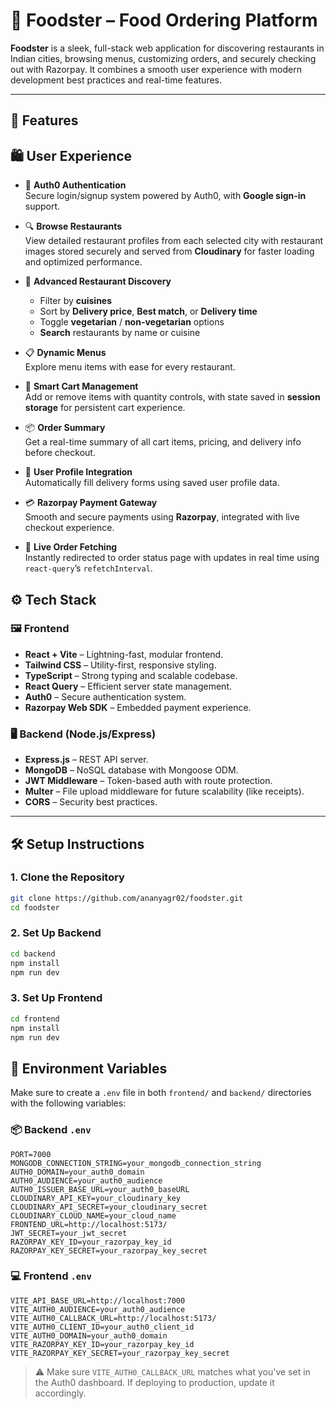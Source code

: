 # 🍔 Foodster – Food Ordering Platform

**Foodster** is a sleek, full-stack web application for discovering restaurants in Indian cities, browsing menus, customizing orders, and securely checking out with Razorpay. It combines a smooth user experience with modern development best practices and real-time features.

---

## 🚀 Features
## 🛍️ User Experience

- 👤 **Auth0 Authentication**  
  Secure login/signup system powered by Auth0, with **Google sign-in** support.
  
- 🔍 **Browse Restaurants**  
  View detailed restaurant profiles from each selected city with restaurant images stored securely and served from **Cloudinary** for faster loading and optimized performance.

- 🧭 **Advanced Restaurant Discovery**  
  - Filter by **cuisines**  
  - Sort by **Delivery price**, **Best match**, or **Delivery time**  
  - Toggle **vegetarian** / **non-vegetarian** options  
  - **Search** restaurants by name or cuisine

- 📋 **Dynamic Menus**  
  Explore menu items with ease for every restaurant.

- 🛒 **Smart Cart Management**  
  Add or remove items with quantity controls, with state saved in **session storage** for persistent cart experience.

- 📦 **Order Summary**  
  Get a real-time summary of all cart items, pricing, and delivery info before checkout.

- 🧾 **User Profile Integration**  
  Automatically fill delivery forms using saved user profile data.

- 💳 **Razorpay Payment Gateway**  
  Smooth and secure payments using **Razorpay**, integrated with live checkout experience.

- 🔄 **Live Order Fetching**  
  Instantly redirected to order status page with updates in real time using `react-query`’s `refetchInterval`.


## ⚙️ Tech Stack

### 🖼️ Frontend
- **React + Vite** – Lightning-fast, modular frontend.
- **Tailwind CSS** – Utility-first, responsive styling.
- **TypeScript** – Strong typing and scalable codebase.
- **React Query** – Efficient server state management.
- **Auth0** – Secure authentication system.
- **Razorpay Web SDK** – Embedded payment experience.

### 🖥️ Backend (Node.js/Express)
- **Express.js** – REST API server.
- **MongoDB** – NoSQL database with Mongoose ODM.
- **JWT Middleware** – Token-based auth with route protection.
- **Multer** – File upload middleware for future scalability (like receipts).
- **CORS** – Security best practices.

---
## 🛠️ Setup Instructions

### 1. Clone the Repository

```bash
git clone https://github.com/ananyagr02/foodster.git
cd foodster
```

### 2. Set Up Backend

```bash
cd backend
npm install
npm run dev
```

### 3. Set Up Frontend

```bash
cd frontend
npm install
npm run dev
```

## 🔐 Environment Variables

Make sure to create a `.env` file in both `frontend/` and `backend/` directories with the following variables:

### 📦 Backend `.env`
```env
PORT=7000
MONGODB_CONNECTION_STRING=your_mongodb_connection_string
AUTH0_DOMAIN=your_auth0_domain
AUTH0_AUDIENCE=your_auth0_audience
AUTH0_ISSUER_BASE_URL=your_auth0_baseURL
CLOUDINARY_API_KEY=your_cloudinary_key
CLOUDINARY_API_SECRET=your_cloudinary_secret
CLOUDINARY_CLOUD_NAME=your_cloud_name
FRONTEND_URL=http://localhost:5173/
JWT_SECRET=your_jwt_secret
RAZORPAY_KEY_ID=your_razorpay_key_id
RAZORPAY_KEY_SECRET=your_razorpay_key_secret
```

### 💻 Frontend `.env`
```env
VITE_API_BASE_URL=http://localhost:7000
VITE_AUTH0_AUDIENCE=your_auth0_audience
VITE_AUTH0_CALLBACK_URL=http://localhost:5173/
VITE_AUTH0_CLIENT_ID=your_auth0_client_id
VITE_AUTH0_DOMAIN=your_auth0_domain
VITE_RAZORPAY_KEY_ID=your_razorpay_key_id
VITE_RAZORPAY_KEY_SECRET=your_razorpay_key_secret
```

> ⚠️ Make sure `VITE_AUTH0_CALLBACK_URL` matches what you've set in the Auth0 dashboard. If deploying to production, update it accordingly.

